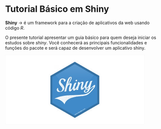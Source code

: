 # Tutorial Básico em Shiny

**Shiny** ->  é um framework  para  a criação de aplicativos da web usando código *R*.

O presente tutorial apresentar um guia básico para quem deseja iniciar os estudos sobre *shiny*. 
Você conhecerá as principais funcionalidades e funções do pacote e será capaz de desenvolver um aplicativo shiny.

<div>
    <img src="www/img/shinylogo.png" width="450" align="center">
</div>
